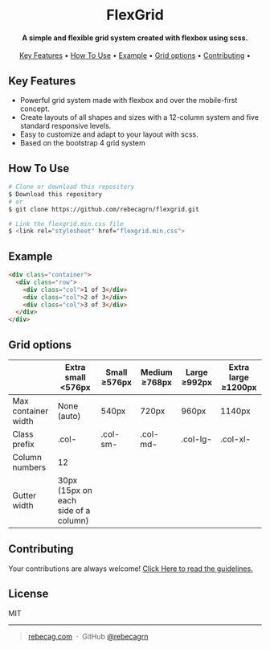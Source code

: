 <h1 align="center">
  <br>
  FlexGrid
  <br>
</h1>

<h4 align="center">A simple and flexible grid system created with flexbox using scss.</h4>

<p align="center">
  <a href="#key-features">Key Features</a> •
  <a href="#how-to-use">How To Use</a> •
  <a href="#example">Example</a> •
  <a href="#grid-options">Grid options</a> •
  <a href="#contributing">Contributing</a> •
</p>

## Key Features

- Powerful grid system made with flexbox and over the mobile-first concept.
- Create layouts of all shapes and sizes with a 12-column system and five standard responsive levels.
- Easy to customize and adapt to your layout with scss.
- Based on the bootstrap 4 grid system

## How To Use

```bash
# Clone or download this repository
$ Download this repository
# or
$ git clone https://github.com/rebecagrn/flexgrid.git

# Link the flexgrid.min.css file
$ <link rel="stylesheet" href="flexgrid.min.css">
```

## Example

```html
<div class="container">
  <div class="row">
    <div class="col">1 of 3</div>
    <div class="col">2 of 3</div>
    <div class="col">3 of 3</div>
  </div>
</div>
```

## Grid options

|                     | Extra small <576px                   | Small ≥576px | Medium ≥768px | Large ≥992px | Extra large ≥1200px |
| ------------------- | ------------------------------------ | ------------ | ------------- | ------------ | ------------------- |
| Max container width | None (auto)                          | 540px        | 720px         | 960px        | 1140px              |
| Class prefix        | .col-                                | .col-sm-     | .col-md-      | .col-lg-     | .col-xl-            |
| Column numbers      | 12                                   |
| Gutter width        | 30px (15px on each side of a column) |

## Contributing

Your contributions are always welcome! [Click Here to read the guidelines.](https://github.com/rebecagrn/flexgrid/blob/master/CONTRIBUTING.md)

## License

MIT

---

> [rebecag.com](https://rebecag.com) &nbsp;&middot;&nbsp;
> GitHub [@rebecagrn](https://github.com/rebecagrn)
